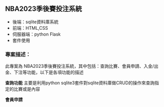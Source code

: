 ## NBA2023季後賽投注系統

* 後端：sqlite資料庫系統
* 前端：HTML,CSS
* 伺服器端：python Flask
* 套件使用
### 專案描述：
此專案為 NBA2023季後賽投注系統，其中包括：查詢比賽、會員申請、入金/出金、下注等功能，以下是各項功能的描述

**查詢功能**
主要是利用python sqlite3套件對sqlite資料庫做CRUD的操作來查詢指定的比賽或是內容

**會員申請**


